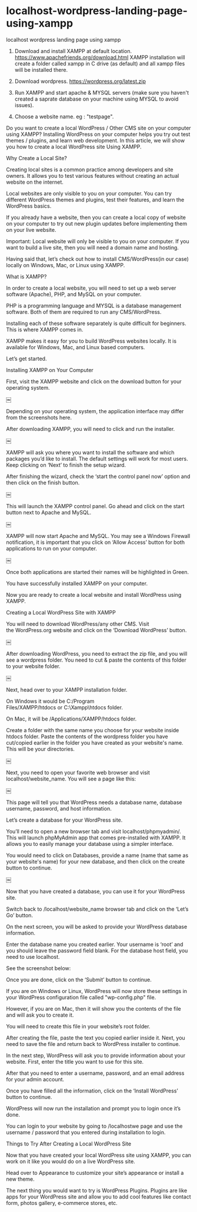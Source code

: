 # localhost-wordpress-landing-page-using-xampp
localhost wordpress landing page using xampp


1. Download and install XAMPP at default location. 
https://www.apachefriends.org/download.html
XAMPP installation will create a folder called xampp in C drive (as default) and all xampp files will be installed there.

2. Download wordpress. 
https://wordpress.org/latest.zip

3. Run XAMPP and start apache & MYSQL servers (make sure you haven't created a saprate database on your machine using MYSQL to avoid issues).
4. Choose a website name. eg : "testpage".



Do you want to create a local WordPress / Other CMS site on your computer using XAMPP? Installing WordPress on your computer helps you try out test themes / plugins, and learn web development. In this article, we will show you how to create a local WordPress site Using XAMPP.



Why Create a Local Site?

Creating local sites is a common practice among developers and site owners. It allows you to test various features without creating an actual website on the internet.

Local websites are only visible to you on your computer. You can try different WordPress themes and plugins, test their features, and learn the WordPress basics.

If you already have a website, then you can create a local copy of website on your computer to try out new plugin updates before implementing them on your live website.

Important: Local website will only be visible to you on your computer. If you want to build a live site, then you will need a domain name and hosting. 

Having said that, let’s check out how to install CMS/WordPress(in our case) locally on Windows, Mac, or Linux using XAMPP.

What is XAMPP?

In order to create a local website, you will need to set up a web server software (Apache), PHP, and MySQL on your computer.

PHP is a programming language and MYSQL is a database management software. Both of them are required to run any CMS/WordPress.

Installing each of these software separately is quite difficult for beginners. This is where XAMPP comes in.

XAMPP makes it easy for you to build WordPress websites locally. It is available for Windows, Mac, and Linux based computers.

Let’s get started.

Installing XAMPP on Your Computer

First, visit the XAMPP website and click on the download button for your operating system.

￼

Depending on your operating system, the application interface may differ from the screenshots here. 

After downloading XAMPP, you will need to click and run the installer.

￼

XAMPP will ask you where you want to install the software and which packages you’d like to install. The default settings will work for most users. Keep clicking on ‘Next’ to finish the setup wizard.

After finishing the wizard, check the ‘start the control panel now’ option and then click on the finish button.

￼

This will launch the XAMPP control panel. Go ahead and click on the start button next to Apache and MySQL.

￼

XAMPP will now start Apache and MySQL. You may see a Windows Firewall notification, it is important that you click on ‘Allow Access’ button for both applications to run on your computer.

￼

Once both applications are started their names will be highlighted in Green.

You have successfully installed XAMPP on your computer.

Now you are ready to create a local website and install WordPress using XAMPP.

Creating a Local WordPress Site with XAMPP

You will need to download WordPress/any other CMS. Visit the WordPress.org website and click on the ‘Download WordPress’ button.

￼

After downloading WordPress, you need to extract the zip file, and you will see a wordpress folder. You need to cut & paste the contents of this folder to your website folder.

￼

Next, head over to your XAMPP installation folder.

On Windows it would be C:/Program Files/XAMPP/htdocs or C:\Xampp\htdocs folder.

On Mac, it will be /Applications/XAMPP/htdocs folder.

Create a folder with the same name you choose for your website inside htdocs folder.
Paste the contents of the wordpress folder you have cut/copied earlier in the folder you have created as your website's name.
This will be your directories.

￼


Next, you need to open your favorite web browser and visit localhost/website_name. You will see a page like this:

￼

This page will tell you that WordPress needs a database name, database username, password, and host information.

Let’s create a database for your WordPress site.

You’ll need to open a new browser tab and visit localhost/phpmyadmin/. This will launch phpMyAdmin app that comes pre-installed with XAMPP. It allows you to easily manage your database using a simpler interface.

You would need to click on Databases, provide a name (name that same as your website's name) for your new database, and then click on the create button to continue.

￼

Now that you have created a database, you can use it for your WordPress site.

Switch back to /localhost/website_name browser tab and click on the ‘Let’s Go’ button.

On the next screen, you will be asked to provide your WordPress database information.

Enter the database name you created earlier. Your username is ‘root’ and you should leave the password field blank. For the database host field, you need to use localhost.

See the screenshot below:



Once you are done, click on the ‘Submit’ button to continue.

If you are on Windows or Linux, WordPress will now store these settings in your WordPress configuration file called "wp-config.php" file.

However, if you are on Mac, then it will show you the contents of the file and will ask you to create it.

You will need to create this file in your website’s root folder.

After creating the file, paste the text you copied earlier inside it. Next, you need to save the file and return back to WordPress installer to continue.

In the next step, WordPress will ask you to provide information about your website. First, enter the title you want to use for this site.

After that you need to enter a username, password, and an email address for your admin account.



Once you have filled all the information, click on the ‘Install WordPress’ button to continue.

WordPress will now run the installation and prompt you to login once it’s done.

You can login to your website by going to /localhostwe page and use the username / password that you entered during installation to login.



Things to Try After Creating a Local WordPress Site

Now that you have created your local WordPress site using XAMPP, you can work on it like you would do on a live WordPress site.

Head over to Appearance to customize your site’s appearance or install a new theme. 

The next thing you would want to try is WordPress Plugins. Plugins are like apps for your WordPress site and allow you to add cool features like contact form, photos gallery, e-commerce stores, etc.



 
